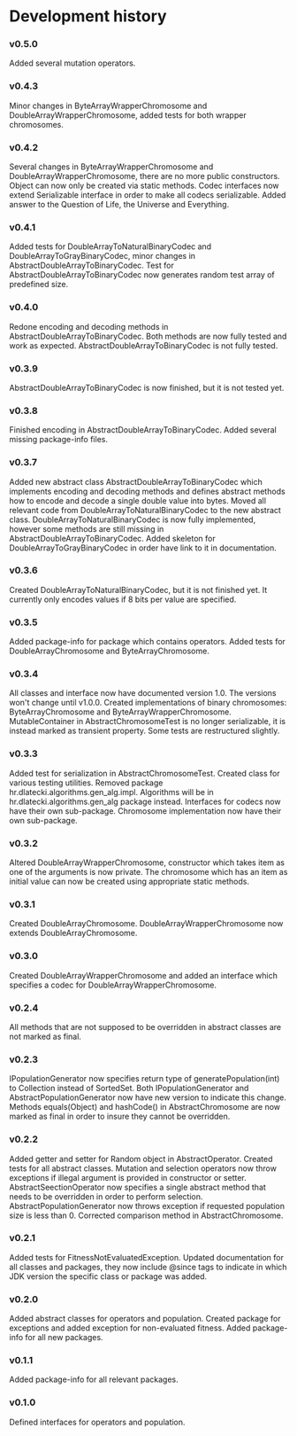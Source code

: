 # Development history

### v0.5.0
Added several mutation operators.

### v0.4.3
Minor changes in ByteArrayWrapperChromosome and DoubleArrayWrapperChromosome, added tests for both wrapper chromosomes.

### v0.4.2
Several changes in ByteArrayWrapperChromosome and DoubleArrayWrapperChromosome, there are no more public constructors.
Object can now only be created via static methods. Codec interfaces now extend Serializable interface in order to make
all codecs serializable. Added answer to the Question of Life, the Universe and Everything.

### v0.4.1
Added tests for DoubleArrayToNaturalBinaryCodec and DoubleArrayToGrayBinaryCodec, minor changes in
AbstractDoubleArrayToBinaryCodec. Test for AbstractDoubleArrayToBinaryCodec now generates random test array of
predefined size.

### v0.4.0
Redone encoding and decoding methods in AbstractDoubleArrayToBinaryCodec. Both methods are now fully tested and work
as expected. AbstractDoubleArrayToBinaryCodec is not fully tested.

### v0.3.9
AbstractDoubleArrayToBinaryCodec is now finished, but it is not tested yet.

### v0.3.8
Finished encoding in AbstractDoubleArrayToBinaryCodec. Added several missing package-info files.

### v0.3.7
Added new abstract class AbstractDoubleArrayToBinaryCodec which implements encoding and decoding methods and defines
abstract methods how to encode and decode a single double value into bytes. Moved all relevant code from
DoubleArrayToNaturalBinaryCodec to the new abstract class. DoubleArrayToNaturalBinaryCodec is now fully implemented,
however some methods are still missing in AbstractDoubleArrayToBinaryCodec. Added skeleton for
DoubleArrayToGrayBinaryCodec in order have link to it in documentation.

### v0.3.6
Created DoubleArrayToNaturalBinaryCodec, but it is not finished yet. It currently only encodes values if 8 bits per
value are specified.

### v0.3.5
Added package-info for package which contains operators. Added tests for DoubleArrayChromosome and ByteArrayChromosome.

### v0.3.4
All classes and interface now have documented version 1.0. The versions won't change until v1.0.0. Created
implementations of binary chromosomes: ByteArrayChromosome and ByteArrayWrapperChromosome. MutableContainer in
AbstractChromosomeTest is no longer serializable, it is instead marked as transient property. Some tests are
restructured slightly.

### v0.3.3
Added test for serialization in AbstractChromosomeTest. Created class for various testing utilities. Removed package
hr.dlatecki.algorithms.gen\_alg.impl. Algorithms will be in hr.dlatecki.algorithms.gen\_alg package instead. Interfaces
for codecs now have their own sub-package. Chromosome implementation now have their own sub-package.

### v0.3.2
Altered DoubleArrayWrapperChromosome, constructor which takes item as one of the arguments is now private. The
chromosome which has an item as initial value can now be created using appropriate static methods.

### v0.3.1
Created DoubleArrayChromosome. DoubleArrayWrapperChromosome now extends DoubleArrayChromosome.

### v0.3.0
Created DoubleArrayWrapperChromosome and added an interface which specifies a codec for DoubleArrayWrapperChromosome.

### v0.2.4
All methods that are not supposed to be overridden in abstract classes are not marked as final.

### v0.2.3
IPopulationGenerator now specifies return type of generatePopulation(int) to Collection instead of SortedSet.
Both IPopulationGenerator and AbstractPopulationGenerator now have new version to indicate this change. Methods
equals(Object) and hashCode() in AbstractChromosome are now marked as final in order to insure they cannot be
overridden.

### v0.2.2
Added getter and setter for Random object in AbstractOperator. Created tests for all abstract classes. Mutation and
selection operators now throw exceptions if illegal argument is provided in constructor or setter.
AbstractSeectionOperator now specifies a single abstract method that needs to be overridden in order to perform
selection. AbstractPopulationGenerator now throws exception if requested population size is less than 0. Corrected
comparison method in AbstractChromosome.

### v0.2.1
Added tests for FitnessNotEvaluatedException. Updated documentation for all classes and packages, they now include
@since tags to indicate in which JDK version the specific class or package was added.

### v0.2.0
Added abstract classes for operators and population. Created package for exceptions and added exception for
non-evaluated fitness. Added package-info for all new packages.

### v0.1.1
Added package-info for all relevant packages.

### v0.1.0
Defined interfaces for operators and population.
